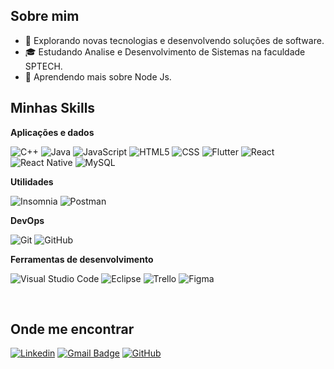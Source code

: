 
## Sobre mim

- 🤔 Explorando novas tecnologias e desenvolvendo soluções de software.
- 🎓 Estudando Analise e Desenvolvimento de Sistemas na faculdade SPTECH.
- 🌱 Aprendendo mais sobre Node Js.

## Minhas Skills

**Aplicações e dados**

![C++](https://img.shields.io/badge/-C++-333333?style=flat&logo=C%2B%2B&logoColor=00599C)
![Java](https://img.shields.io/badge/-Java-333333?style=flat&logo=Java&logoColor=007396)
![JavaScript](https://img.shields.io/badge/-JavaScript-333333?style=flat&logo=javascript)
![HTML5](https://img.shields.io/badge/-HTML5-333333?style=flat&logo=HTML5)
![CSS](https://img.shields.io/badge/-CSS-333333?style=flat&logo=CSS3&logoColor=1572B6)
![Flutter](https://img.shields.io/badge/-Flutter-333333?style=flat&logo=Flutter)
![React](https://img.shields.io/badge/-React-333333?style=flat&logo=react)
![React Native](https://img.shields.io/badge/-React%20Native-333333?style=flat&logo=react)
![MySQL](https://img.shields.io/badge/-MySQL-333333?style=flat&logo=mysql)

**Utilidades**

![Insomnia](https://img.shields.io/badge/-Insomnia-333333?style=flat&logo=insomnia)
![Postman](https://img.shields.io/badge/-Postman-333333?style=flat&logo=postman)

**DevOps**

![Git](https://img.shields.io/badge/-Git-333333?style=flat&logo=git)
![GitHub](https://img.shields.io/badge/-GitHub-333333?style=flat&logo=github)

**Ferramentas de desenvolvimento**

![Visual Studio Code](https://img.shields.io/badge/-Visual%20Studio%20Code-333333?style=flat&logo=visual-studio-code&logoColor=007ACC)
![Eclipse](https://img.shields.io/badge/-Eclipse-333333?style=flat&logo=eclipse-ide&logoColor=2C2255)
![Trello](https://img.shields.io/badge/-Trello-333333?style=flat&logo=trello&logoColor=007ACC)
![Figma](https://img.shields.io/badge/-Figma-333333?style=flat&logo=figma&logoColor=007ACC)

<br/>


## Onde me encontrar

[![Linkedin](https://img.shields.io/badge/-João_Victor_Galdino_Cunha-blue?style=flat-square&logo=Linkedin&logoColor=white&link=https://br.linkedin.com/in/jo%C3%A3o-victor-galdino-cunha-47a0a32a9)](https://br.linkedin.com/in/jo%C3%A3o-victor-galdino-cunha-47a0a32a9)
[![Gmail Badge](https://img.shields.io/badge/-joaovictorgacunha@gmail.com-006bed?style=flat-square&logo=Gmail&logoColor=white&link=mailto:joaovictorgacunha@gmail.com)](mailto:joaovictorgacunha@gmail.com)
[![GitHub](https://img.shields.io/badge/-GitHub-333333?style=flat&logo=github)](https://github.com/JoaoGaldinoCunha)

